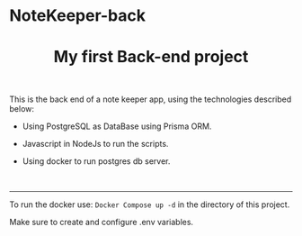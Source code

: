 # NoteKeeper-back

<h1 align="center">My first Back-end project</h1>

<br>

This is the back end of a note keeper app, using the technologies described below:

- Using PostgreSQL as DataBase using Prisma ORM.

- Javascript in NodeJs to run the scripts.
  
- Using docker to run postgres db server.
  
<br>
<hr>

To run the docker use:
`Docker Compose up -d` in the directory of this project.

Make sure to create and configure .env variables.

<br>

